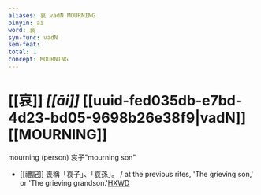 ```yaml
---
aliases: 哀 vadN MOURNING
pinyin: āi
word: 哀
syn-func: vadN
sem-feat: 
total: 1
concept: MOURNING 
---
```

# [[哀]] *[[āi]]*  [[uuid-fed035db-e7bd-4d23-bd05-9698b26e38f9|vadN]] [[MOURNING]]
mourning (person) 哀子"mourning son"
 - [[禮記]] 喪稱「哀子」、「哀孫」。 / at the previous rites, 'The grieving son,' or 'The grieving grandson.'[HXWD](https://hxwd.org/textview.html?location=KR1d0052_tls_020-12a.42)